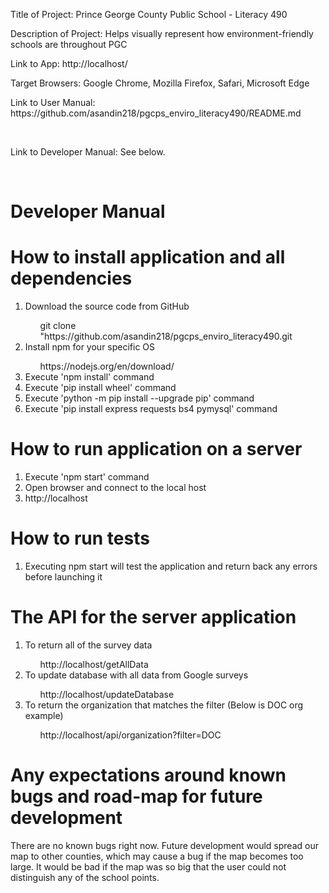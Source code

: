 <p>Title of Project: Prince George County Public School - Literacy 490</p>
<p>Description of Project: Helps visually represent how environment-friendly schools are throughout PGC</p>
<p>Link to App: http://localhost/</p>
<p>Target Browsers: Google Chrome, Mozilla Firefox, Safari, Microsoft Edge</p>
<p>Link to User Manual: https://github.com/asandin218/pgcps_enviro_literacy490/README.md</p><br/>
<p>Link to Developer Manual: See below. </p><br/>

# Developer Manual
<h1>How to install application and all dependencies</h1>
  <ol>
    <li>Download the source code from GitHub</li>
      <ul>git clone "https://github.com/asandin218/pgcps_enviro_literacy490.git</ul>
    <li>Install npm for your specific OS</li>
      <ul> https://nodejs.org/en/download/ </ul>
    <li>Execute 'npm install' command</li>
    <li>Execute 'pip install wheel' command</li>
    <li>Execute 'python -m pip install --upgrade pip' command</li>
    <li>Execute 'pip install express requests bs4 pymysql' command</li>
  </ol>
<h1>How to run application on a server </h1>
  <ol>
    <li>Execute 'npm start' command</li>
    <li>Open browser and connect to the local host</li>
    <li>http://localhost</li>
  </ol>
<h1>How to run tests </h1>
  <ol>
    <li>Executing npm start will test the application and return back any errors before launching it</li>
  </ol>
<h1>The API for the server application </h1>  
  <ol>
    <li>To return all of the survey data</li>
      <ul> http://localhost/getAllData</ul>
    <li>To update database with all data from Google surveys</li>
      <ul> http://localhost/updateDatabase </ul>
    <li>To return the organization that matches the filter (Below is DOC org example)</li>
      <ul> http://localhost/api/organization?filter=DOC </ul>
  </ol>
<h1>Any expectations around known bugs and road-map for future development </h1>
  <p>There are no known bugs right now. Future development would spread our map to other counties, which may cause a bug
  if the map becomes too large. It would be bad if the map was so big that the user could not distinguish any of the school points. </p>
